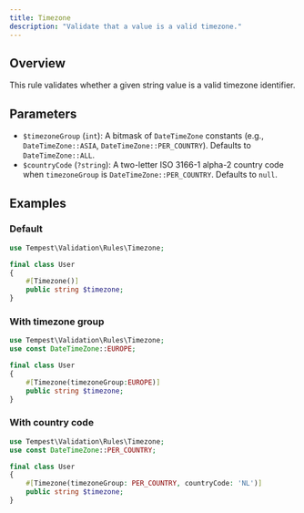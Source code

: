 ```yaml
---
title: Timezone
description: "Validate that a value is a valid timezone."
---
```


## Overview

This rule validates whether a given string value is a valid timezone identifier.

## Parameters

- `$timezoneGroup` (`int`): A bitmask of `DateTimeZone` constants (e.g., `DateTimeZone::ASIA`, `DateTimeZone::PER_COUNTRY`). Defaults to `DateTimeZone::ALL`.
- `$countryCode` (`?string`): A two-letter ISO 3166-1 alpha-2 country code when `timezoneGroup` is `DateTimeZone::PER_COUNTRY`. Defaults to `null`.

## Examples

### Default

```php
use Tempest\Validation\Rules\Timezone;

final class User
{
    #[Timezone()]
    public string $timezone;
}
```

### With timezone group

```php
use Tempest\Validation\Rules\Timezone;
use const DateTimeZone::EUROPE;

final class User
{
    #[Timezone(timezoneGroup:EUROPE)]
    public string $timezone;
}
```

### With country code

```php
use Tempest\Validation\Rules\Timezone;
use const DateTimeZone::PER_COUNTRY;

final class User
{
    #[Timezone(timezoneGroup: PER_COUNTRY, countryCode: 'NL')]
    public string $timezone;
}
```
